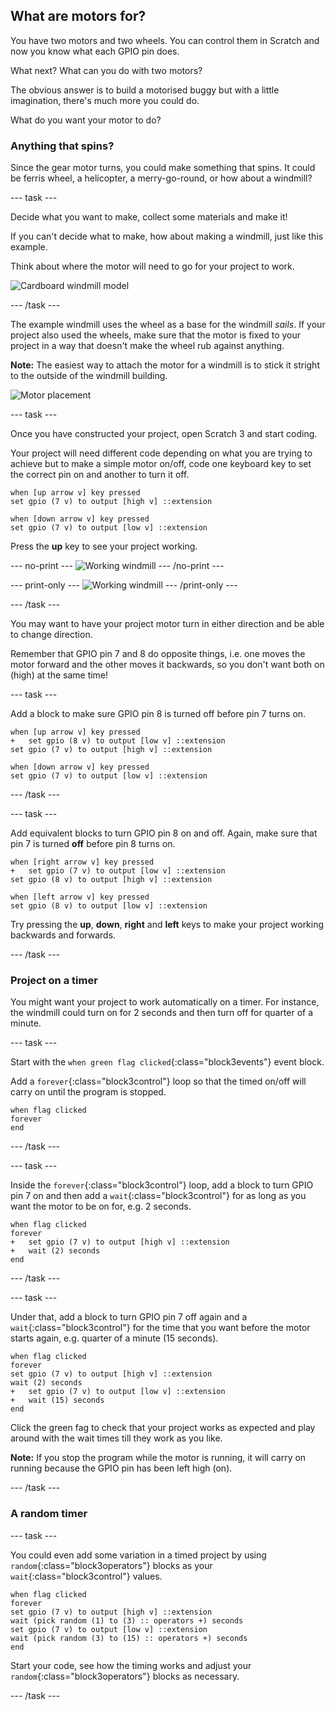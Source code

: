 ## What are motors for?

You have two motors and two wheels. You can control them in Scratch and now you know what each GPIO pin does.

What next? What can you do with two motors?

The obvious answer is to build a motorised buggy but with a little imagination, there's much more you could do.

What do you want your motor to do?

### Anything that spins?

Since the gear motor turns, you could make something that spins. It could be ferris wheel, a helicopter, a merry-go-round, or how about a windmill?

--- task ---

Decide what you want to make, collect some materials and make it!

If you can't decide what to make, how about making a windmill, just like this example.

Think about where the motor will need to go for your project to work.

![Cardboard windmill model](images/motorsFor_windmillParts.png)

--- /task ---

The example windmill uses the wheel as a base for the windmill _sails_. If your project also used the wheels, make sure that the motor is fixed to your project in a way that doesn't make the wheel rub against anything.

**Note:** The easiest way to attach the motor for a windmill is to stick it stright to the outside of the windmill building.

![Motor placement](images/motorsFor_windmillMotor.png)

--- task ---

Once you have constructed your project, open Scratch 3 and start coding.

Your project will need different code depending on what you are trying to achieve but to make a simple motor on/off, code one keyboard key to set the correct pin on and another to turn it off.

```blocks3
when [up arrow v] key pressed
set gpio (7 v) to output [high v] ::extension

when [down arrow v] key pressed
set gpio (7 v) to output [low v] ::extension
```

Press the **up** key to see your project working.

--- no-print ---
![Working windmill](images/motorFor_workingWindmill.gif)
--- /no-print ---

--- print-only ---
![Working windmill](images/motorFor_workingWindmill.png)
--- /print-only ---

--- /task ---

You may want to have your project motor turn in either direction and be able to change direction.

Remember that GPIO pin 7 and 8 do opposite things, i.e. one moves the motor forward and the other moves it backwards, so you don't want both on (high) at the same time!

--- task ---

Add a block to make sure GPIO pin 8 is turned off before pin 7 turns on.

```blocks3
when [up arrow v] key pressed
+   set gpio (8 v) to output [low v] ::extension
set gpio (7 v) to output [high v] ::extension

when [down arrow v] key pressed
set gpio (7 v) to output [low v] ::extension
```

--- /task ---

--- task ---

Add equivalent blocks to turn GPIO pin 8 on and off. Again, make sure that pin 7 is turned **off** before pin 8 turns on.

```blocks3
when [right arrow v] key pressed
+   set gpio (7 v) to output [low v] ::extension
set gpio (8 v) to output [high v] ::extension

when [left arrow v] key pressed
set gpio (8 v) to output [low v] ::extension
```

Try pressing the **up**, **down**, **right** and **left** keys to make your project working backwards and forwards. 

--- /task ---

### Project on a timer

You might want your project to work automatically on a timer. For instance, the windmill could turn on for 2 seconds and then turn off for quarter of a minute.

--- task ---

Start with the `when green flag clicked`{:class="block3events"} event block.

Add a `forever`{:class="block3control"} loop so that the timed on/off will carry on until the program is stopped.

```blocks3
when flag clicked
forever
end
```

--- /task ---

--- task ---

Inside the `forever`{:class="block3control"} loop, add a block to turn GPIO pin 7 on and then add a `wait`{:class="block3control"} for as long as you want the motor to be on for, e.g. 2 seconds.

```blocks3
when flag clicked
forever
+   set gpio (7 v) to output [high v] ::extension
+   wait (2) seconds
end
```

--- /task ---

--- task ---

Under that, add a block to turn GPIO pin 7 off again and a `wait`{:class="block3control"} for the time that you want before the motor starts again, e.g. quarter of a minute (15 seconds).

```blocks3
when flag clicked
forever
set gpio (7 v) to output [high v] ::extension
wait (2) seconds
+   set gpio (7 v) to output [low v] ::extension
+   wait (15) seconds
end
```

Click the green fag to check that your project works as expected and play around with the wait times till they work as you like.

**Note:** If you stop the program while the motor is running, it will carry on running because the GPIO pin has been left high (on).

--- /task ---

### A random timer

--- task ---

You could even add some variation in a timed project by using `random`{:class="block3operators"} blocks as your `wait`{:class="block3control"} values.

```blocks3
when flag clicked
forever
set gpio (7 v) to output [high v] ::extension
wait (pick random (1) to (3) :: operators +) seconds
set gpio (7 v) to output [low v] ::extension
wait (pick random (3) to (15) :: operators +) seconds
end
```

Start your code, see how the timing works and adjust your `random`{:class="block3operators"} blocks as necessary.

--- /task ---